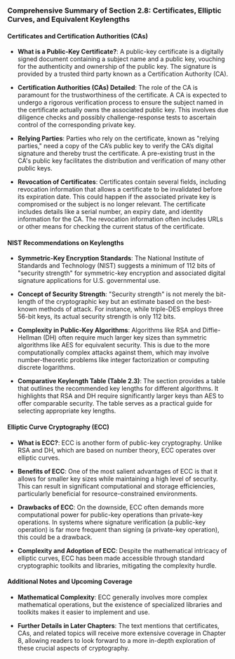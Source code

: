 ### Comprehensive Summary of Section 2.8: Certificates, Elliptic Curves, and Equivalent Keylengths

#### Certificates and Certification Authorities (CAs)

- **What is a Public-Key Certificate?**: A public-key certificate is a digitally signed document containing a subject name and a public key, vouching for the authenticity and ownership of the public key. The signature is provided by a trusted third party known as a Certification Authority (CA).

- **Certification Authorities (CAs) Detailed**: The role of the CA is paramount for the trustworthiness of the certificate. A CA is expected to undergo a rigorous verification process to ensure the subject named in the certificate actually owns the associated public key. This involves due diligence checks and possibly challenge-response tests to ascertain control of the corresponding private key.

- **Relying Parties**: Parties who rely on the certificate, known as "relying parties," need a copy of the CA’s public key to verify the CA’s digital signature and thereby trust the certificate. A pre-existing trust in the CA's public key facilitates the distribution and verification of many other public keys.

- **Revocation of Certificates**: Certificates contain several fields, including revocation information that allows a certificate to be invalidated before its expiration date. This could happen if the associated private key is compromised or the subject is no longer relevant. The certificate includes details like a serial number, an expiry date, and identity information for the CA. The revocation information often includes URLs or other means for checking the current status of the certificate.

#### NIST Recommendations on Keylengths

- **Symmetric-Key Encryption Standards**: The National Institute of Standards and Technology (NIST) suggests a minimum of 112 bits of "security strength" for symmetric-key encryption and associated digital signature applications for U.S. governmental use.

- **Concept of Security Strength**: "Security strength" is not merely the bit-length of the cryptographic key but an estimate based on the best-known methods of attack. For instance, while triple-DES employs three 56-bit keys, its actual security strength is only 112 bits.

- **Complexity in Public-Key Algorithms**: Algorithms like RSA and Diffie-Hellman (DH) often require much larger key sizes than symmetric algorithms like AES for equivalent security. This is due to the more computationally complex attacks against them, which may involve number-theoretic problems like integer factorization or computing discrete logarithms.

- **Comparative Keylength Table (Table 2.3)**: The section provides a table that outlines the recommended key lengths for different algorithms. It highlights that RSA and DH require significantly larger keys than AES to offer comparable security. The table serves as a practical guide for selecting appropriate key lengths.

#### Elliptic Curve Cryptography (ECC)

- **What is ECC?**: ECC is another form of public-key cryptography. Unlike RSA and DH, which are based on number theory, ECC operates over elliptic curves.

- **Benefits of ECC**: One of the most salient advantages of ECC is that it allows for smaller key sizes while maintaining a high level of security. This can result in significant computational and storage efficiencies, particularly beneficial for resource-constrained environments.

- **Drawbacks of ECC**: On the downside, ECC often demands more computational power for public-key operations than private-key operations. In systems where signature verification (a public-key operation) is far more frequent than signing (a private-key operation), this could be a drawback.

- **Complexity and Adoption of ECC**: Despite the mathematical intricacy of elliptic curves, ECC has been made accessible through standard cryptographic toolkits and libraries, mitigating the complexity hurdle.

#### Additional Notes and Upcoming Coverage

- **Mathematical Complexity**: ECC generally involves more complex mathematical operations, but the existence of specialized libraries and toolkits makes it easier to implement and use.

- **Further Details in Later Chapters**: The text mentions that certificates, CAs, and related topics will receive more extensive coverage in Chapter 8, allowing readers to look forward to a more in-depth exploration of these crucial aspects of cryptography.
